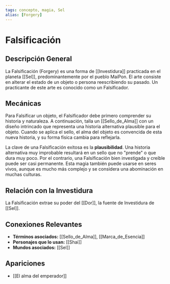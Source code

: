 ```yaml
---
tags: concepto, magia, Sel
alias: [Forgery]
---
```


# Falsificación

## Descripción General
La Falsificación (Forgery) es una forma de [[Investidura]] practicada en el planeta [[Sel]], predominantemente por el pueblo MaiPon. El arte consiste en alterar el estado de un objeto o persona reescribiendo su pasado. Un practicante de este arte es conocido como un Falsificador.

## Mecánicas
Para Falsificar un objeto, el Falsificador debe primero comprender su historia y naturaleza. A continuación, talla un [[Sello_de_Alma]] con un diseño intrincado que representa una historia alternativa plausible para el objeto. Cuando se aplica el sello, el alma del objeto es convencida de esta nueva historia, y su forma física cambia para reflejarla.

La clave de una Falsificación exitosa es la **plausibilidad**. Una historia alternativa muy improbable resultará en un sello que no "prende" o que dura muy poco. Por el contrario, una Falsificación bien investigada y creíble puede ser casi permanente. Esta magia también puede usarse en seres vivos, aunque es mucho más complejo y se considera una abominación en muchas culturas.

## Relación con la Investidura
La Falsificación extrae su poder del [[Dor]], la fuente de Investidura de [[Sel]].

## Conexiones Relevantes
* **Términos asociados:** [[Sello_de_Alma]], [[Marca_de_Esencia]]
* **Personajes que lo usan:** [[Shai]]
* **Mundos asociados:** [[Sel]]

## Apariciones
* [[El alma del emperador]]
